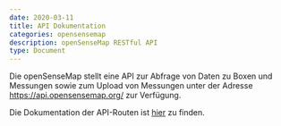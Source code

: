 ```yaml
---
date: 2020-03-11
title: API Dokumentation
categories: opensensemap
description: openSenseMap RESTful API
type: Document
---
```


Die openSenseMap stellt eine API zur Abfrage von Daten zu Boxen und Messungen sowie zum Upload von Messungen unter der Adresse https://api.opensensemap.org/ zur Verfügung.

Die Dokumentation der API-Routen ist [hier](https://docs.opensensemap.org) zu finden.